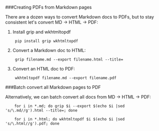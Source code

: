 ###Creating PDFs from Markdown pages

There are a dozen ways to convert Markdown docs to PDFs, but to stay consistent let's convert MD -> HTML -> PDF:

1. Install grip and wkhtmltopdf

		pip install grip wkhtmltopdf
		
2. Convert a Markdown doc to HTML:

		grip filename.md --export filename.html --title=

3. Convert an HTML doc to PDF:

		wkhtmltopdf filename.md --export filename.pdf
		
###Batch convert all Markdown pages to PDF


Alternatively, we can batch convert all docs from MD -> HTML -> PDF:

		for i in *.md; do grip $i --export $(echo $i |sed 's/\.md//g').html --title=; done
	
		for i in *.html; do wkhtmltopdf $i $(echo $i |sed 's/\.html//g').pdf; done